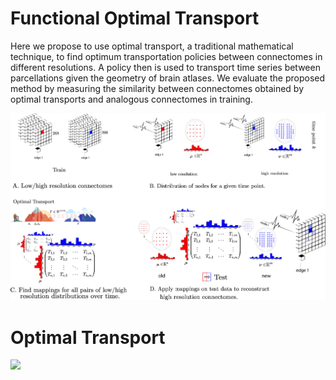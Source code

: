 # Functional Optimal Transport

Here we propose to use optimal transport, a traditional mathematical technique, to find optimum transportation policies between connectomes in different resolutions. A policy then is used to transport time series between parcellations given the geometry of brain atlases.
We evaluate the proposed method by measuring the similarity between connectomes obtained by optimal transports and analogous connectomes in training.

![alt text](fig-1.png)

# Optimal Transport 

<img src="https://render.githubusercontent.com/render/math?math=    \min_{ T} \Big\{ \sum_i c(x_i, T (x_i)) : T_{\sharp} \alpha = \beta \Big\},  = -1">

